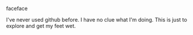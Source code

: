 faceface

I've never used github before. I have no clue what I'm doing. This is just to explore and get my feet wet. 
